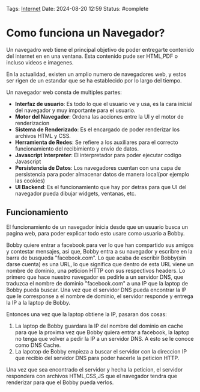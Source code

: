 Tags: [Internet](../Indexes/Internet.md)
Date: 2024-08-20 12:59
Status: #complete 

# Como funciona un Navegador?

Un navegadro web tiene el principal objetivo de poder entregarte contenido del internet en en una ventana. Esta contenido pude ser HTML,PDF o incluso videos e imagenes.

En la actualidad, existen un amplio numero de navegadores web, y estos ser rigen de un estandar que se ha establecido por lo largo del tiempo.

Un navegador web consta de multiples partes:
- __Interfaz de usuario__: Es todo lo que el usuario ve y usa, es la cara inicial del navegador y muy importante para el usuario.
- __Motor del Navegador__: Ordena las acciones entre la UI y el motor de renderizacion 
- __Sistema de Renderizado__: Es el encargado de poder renderizar los archivos HTML y CSS.
- __Herramienta de Redes__:  Se refiere a los auxiliares para el correcto funcionamiento del recibimiento y envio de datos.
- __Javascript Interpreter__: El interpretador para poder ejecutar codigo Javascript
- __Persistencia de Datos__: Los navegadores cuentan con una capa de persistencia para poder almacenar datos de manera local(por ejemplo las cookies) 
- __UI Backend__: Es el funcionamiento que hay por detras para que UI del navegador pueda dibujar widgets, ventanas, etc.

## Funcionamiento

El funcionamiento de un navegador inicia desde que un usuario busca un pagina web, para poder explicar todo esto usare como usuario a Bobby. 

Bobby quiere entrar a facebook para ver lo que han compartido sus amigos y contestar mensajes, asi que, Bobby entra a su navegador y escribre en la barra de busqueda "facebook.com". Lo que acaba de escribir Bobby(sin darse cuenta) es una URL, lo que significa que dentro de esta URL viene un nombre de dominio, una peticion HTTP con sus respectivos headers.
Lo primero que hace nuestro navegador es pedirle a un servidor DNS, que traduzca el nombre de dominio "facebook.com" a una IP que la laptop de Bobby pueda buscar. Una vez que el servidor DNS pueda encontrar la IP que le corresponse a el nombre de dominio, el servidor responde y entrega la IP a la laptop de Bobby.

Entonces una vez que la laptop obtiene la IP, pasaran dos cosas:
1. La laptop de Bobby guardara la IP del nombre del dominio en cache para que la proxima vez que Bobby quiera entrar a facebook, la laptop no tenga que volver a pedir la IP a un servidor DNS. A esto se le conoce como DNS Cache.
2. La lapotop de Bobby empieza a buscar el servidor con la direccion IP que recibio del servidor DNS para poder hacerle la peticion HTTP. 

Una vez que sea encontrado el servidor y hecha la peticion, el servidor respondera con archivos HTML,CSS,JS que el navegador tendra que renderizar para que el Bobby pueda verlos.